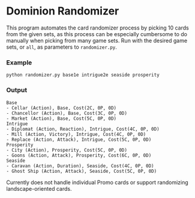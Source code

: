 # Dominion Randomizer #

This program automates the card randomizer process by picking 10 cards from the given sets, as this process can be especially cumbersome to do manually when picking from many game sets. Run with the desired game sets, or `all`, as parameters to `randomizer.py`.

### Example ###

    python randomizer.py base1e intrigue2e seaside prosperity

### Output ###

    Base
    - Cellar (Action), Base, Cost(2C, 0P, 0D)
    - Chancellor (Action), Base, Cost(3C, 0P, 0D)
    - Market (Action), Base, Cost(5C, 0P, 0D)
    Intrigue
    - Diplomat (Action, Reaction), Intrigue, Cost(4C, 0P, 0D)
    - Mill (Action, Victory), Intrigue, Cost(4C, 0P, 0D)
    - Replace (Action, Attack), Intrigue, Cost(5C, 0P, 0D)
    Prosperity
    - City (Action), Prosperity, Cost(5C, 0P, 0D)
    - Goons (Action, Attack), Prosperity, Cost(6C, 0P, 0D)
    Seaside
    - Caravan (Action, Duration), Seaside, Cost(4C, 0P, 0D)
    - Ghost Ship (Action, Attack), Seaside, Cost(5C, 0P, 0D)

Currently does not handle individual Promo cards or support randomizing landscape-oriented cards.